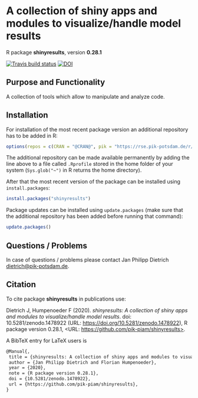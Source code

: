# A collection of shiny apps and modules to visualize/handle model results

R package **shinyresults**, version **0.28.1**

[![Travis build status](https://travis-ci.com/pik-piam/shinyresults.svg?branch=master)](https://travis-ci.com/pik-piam/shinyresults) [![DOI](https://zenodo.org/badge/DOI/10.5281/zenodo.1478922.svg)](https://doi.org/10.5281/zenodo.1478922) 

## Purpose and Functionality

A collection of tools which allow to manipulate and analyze code.


## Installation

For installation of the most recent package version an additional repository has to be added in R:

```r
options(repos = c(CRAN = "@CRAN@", pik = "https://rse.pik-potsdam.de/r/packages"))
```
The additional repository can be made available permanently by adding the line above to a file called `.Rprofile` stored in the home folder of your system (`Sys.glob("~")` in R returns the home directory).

After that the most recent version of the package can be installed using `install.packages`:

```r 
install.packages("shinyresults")
```

Package updates can be installed using `update.packages` (make sure that the additional repository has been added before running that command):

```r 
update.packages()
```

## Questions / Problems

In case of questions / problems please contact Jan Philipp Dietrich <dietrich@pik-potsdam.de>.

## Citation

To cite package **shinyresults** in publications use:

Dietrich J, Humpenoeder F (2020). _shinyresults: A collection of shiny
apps and modules to visualize/handle model results_. doi:
10.5281/zenodo.1478922 (URL: https://doi.org/10.5281/zenodo.1478922), R
package version 0.28.1, <URL:
https://github.com/pik-piam/shinyresults>.

A BibTeX entry for LaTeX users is

 ```latex
@Manual{,
  title = {shinyresults: A collection of shiny apps and modules to visualize/handle model results},
  author = {Jan Philipp Dietrich and Florian Humpenoeder},
  year = {2020},
  note = {R package version 0.28.1},
  doi = {10.5281/zenodo.1478922},
  url = {https://github.com/pik-piam/shinyresults},
}
```

